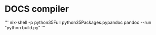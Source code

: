 # DOCS compiler

'''
nix-shell -p python35Full python35Packages.pypandoc pandoc --run "python build.py"
'''
